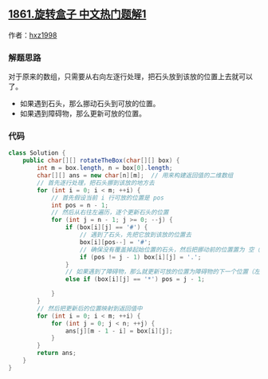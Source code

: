 ## [1861.旋转盒子 中文热门题解1](https://leetcode.cn/problems/rotating-the-box/solutions/100000/java-mo-ni-zhu-xing-zhu-shi-9ms736mb-by-kagsb)

作者：[hxz1998](https://leetcode.cn/u/hxz1998)
### 解题思路
对于原来的数组，只需要从右向左逐行处理，把石头放到该放的位置上去就可以了。
* 如果遇到石头，那么挪动石头到可放的位置。
* 如果遇到障碍物，那么更新可放的位置。

### 代码

```java
class Solution {
    public char[][] rotateTheBox(char[][] box) {
        int m = box.length, n = box[0].length;
        char[][] ans = new char[n][m];  // 用来构建返回值的二维数组
        // 首先逐行处理，把石头挪到该放的地方去
        for (int i = 0; i < m; ++i) {
            // 首先假设当前 i 行可放的位置是 pos
            int pos = n - 1;
            // 然后从右往左遍历，逐个更新石头的位置
            for (int j = n - 1; j >= 0; --j) {
                if (box[i][j] == '#') {
                    // 遇到了石头，先把它放到该放的位置去
                    box[i][pos--] = '#';
                    // 确保没有覆盖掉起始位置的石头，然后把挪动前的位置置为 空（.）
                    if (pos != j - 1) box[i][j] = '.';
                }
                // 如果遇到了障碍物，那么就更新可放的位置为障碍物的下一个位置（左边）
                else if (box[i][j] == '*') pos = j - 1;

            }
        }
        // 然后把更新后的位置映射到返回值中
        for (int i = 0; i < m; ++i) {
            for (int j = 0; j < n; ++j) {
                ans[j][m - 1 - i] = box[i][j];
            }
        }
        return ans;
    }
}
```